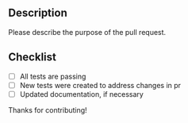 ## Description

Please describe the purpose of the pull request.

## Checklist

- [ ] All tests are passing
- [ ] New tests were created to address changes in pr
- [ ] Updated documentation, if necessary

Thanks for contributing!
